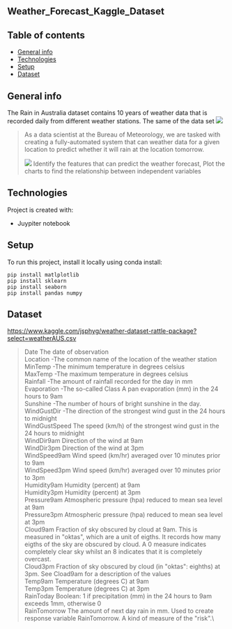 ## Weather_Forecast_Kaggle_Dataset


## Table of contents
* [General info](#general-info)
* [Technologies](#technologies)
* [Setup](#setup)
* [Dataset](#dataset)

## General info
The Rain in Australia dataset contains 10 years of weather data that is recorded daily from different weather stations. The same of the data set
![](https://i.imgur.com/5QNJvir.png)
>
> As a data scientist at the Bureau of Meteorology, we are tasked with creating a fully-automated system that can  weather data for a given location to predict whether it will rain at the location tomorrow. 
>
>
> ![](https://i.imgur.com/KWfcpcO.png)
> Identify the features that can predict the weather forecast,
> Plot the charts to find the relationship between independent variables
	
## Technologies
Project is created with:
* Juypiter notebook	
## Setup
To run this project, install it locally using conda install:

```
pip install matlplotlib
pip install sklearn
pip install seaborn
pip install pandas numpy
```
## Dataset
https://www.kaggle.com/jsphyg/weather-dataset-rattle-package?select=weatherAUS.csv

> Date	The date of observation\
> Location	-The common name of the location of the weather station\
>MinTemp	-The minimum temperature in degrees celsius\
MaxTemp	-The maximum temperature in degrees celsius\
Rainfall	-The amount of rainfall recorded for the day in mm\
Evaporation	-The so-called Class A pan evaporation (mm) in the 24 hours to 9am\
Sunshine	-The number of hours of bright sunshine in the day.\
WindGustDir	-The direction of the strongest wind gust in the 24 hours to midnight\
WindGustSpeed	The speed (km/h) of the strongest wind gust in the 24 hours to midnight\
WindDir9am	Direction of the wind at 9am\
WindDir3pm	Direction of the wind at 3pm\
WindSpeed9am	Wind speed (km/hr) averaged over 10 minutes prior to 9am\
WindSpeed3pm	Wind speed (km/hr) averaged over 10 minutes prior to 3pm\
Humidity9am	Humidity (percent) at 9am\
Humidity3pm	Humidity (percent) at 3pm\
Pressure9am	Atmospheric pressure (hpa) reduced to mean sea level at 9am\
Pressure3pm	Atmospheric pressure (hpa) reduced to mean sea level at 3pm\
Cloud9am	Fraction of sky obscured by cloud at 9am. This is measured in "oktas", which are a unit of eigths. It records how many eigths of the sky are obscured by cloud. A 0 measure indicates completely clear sky whilst an 8 indicates that it is completely overcast.\
Cloud3pm	Fraction of sky obscured by cloud (in "oktas": eighths) at 3pm. See Cload9am for a description of the values\
Temp9am	Temperature (degrees C) at 9am\
Temp3pm	Temperature (degrees C) at 3pm\
RainToday	Boolean: 1 if precipitation (mm) in the 24 hours to 9am exceeds 1mm, otherwise 0\
RainTomorrow	The amount of next day rain in mm. Used to create response variable RainTomorrow. A kind of measure of the "risk".\



